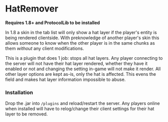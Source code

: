 HatRemover
==========

**Requires 1.8+ and ProtocolLib to be installed**

In 1.8 a skin in the tab list will only show a hat layer if the player's entity is being rendered clientside. With
preknowledge of another player's skin this allows someone to know when the other player is in the same chunks as them 
_without_ any client modifications.

This is a plugin that does 1 job: stops all hat layers. Any player connecting to the server will not have their hat 
layer rendered, whether they have it enabled or not and changing the setting in-game will not make it render. All other
 layer options are kept as-is, only the hat is affected. This evens the field and makes hat layer information impossible 
 to abuse.
 
### Installation

Drop the .jar into `/plugins` and reload/restart the server. Any players online when installed will have to relog/change 
their client settings for their hat layer to be removed.